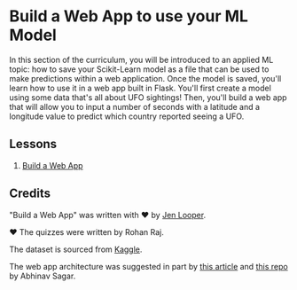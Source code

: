 # Build a Web App to use your ML Model

In this section of the curriculum, you will be introduced to an applied ML topic: how to save your Scikit-Learn model as a file that can be used to make predictions within a web application. Once the model is saved, you'll learn how to use it in a web app built in Flask. You'll first create a model using some data that's all about UFO sightings! Then, you'll build a web app that will allow you to input a number of seconds with a latitude and a longitude value to predict which country reported seeing a UFO. 

## Lessons

1. [Build a Web App](3-Web-App/README.md)

## Credits

"Build a Web App" was written with ♥️ by [Jen Looper](https://twitter.com/jenlooper). 

♥️ The quizzes were written by Rohan Raj.

The dataset is sourced from [Kaggle](https://www.kaggle.com/NUFORC/ufo-sightings). 

The web app architecture was suggested in part by [this article](https://towardsdatascience.com/how-to-easily-deploy-machine-learning-models-using-flask-b95af8fe34d4) and [this repo](https://github.com/abhinavsagar/machine-learning-deployment) by Abhinav Sagar.